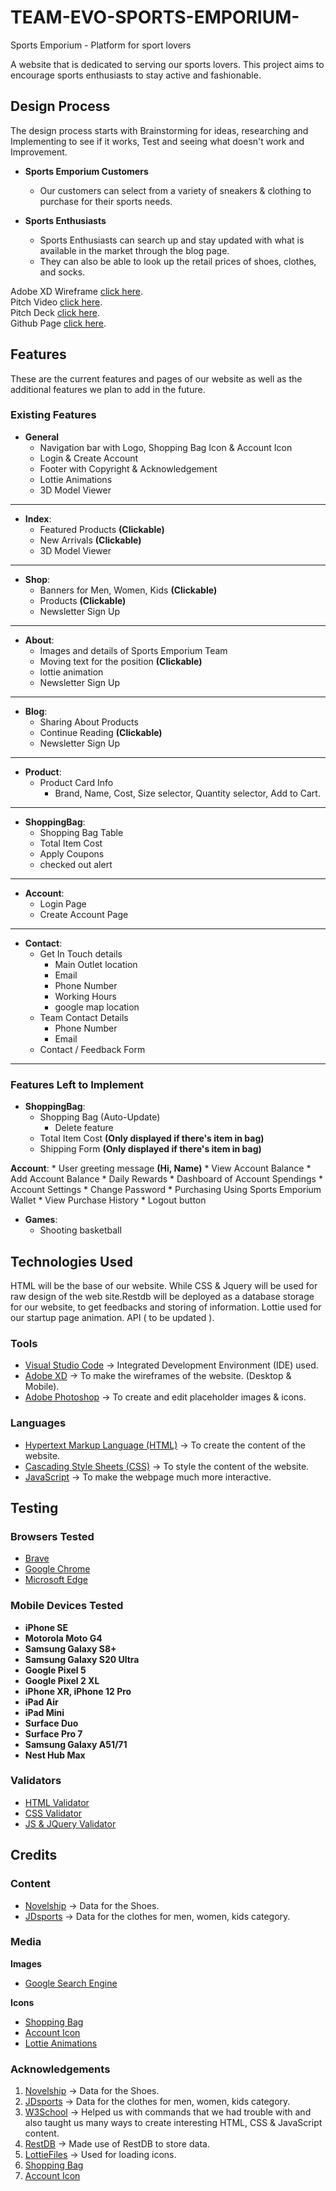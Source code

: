# TEAM-EVO-SPORTS-EMPORIUM-
Sports Emporium - Platform for sport lovers

A website that is dedicated to serving our sports lovers. This project aims to encourage sports enthusiasts to stay active and fashionable.


## Design Process
The design process starts with Brainstorming for ideas, researching and Implementing to see if it works, Test and seeing what doesn't work and Improvement.

* **Sports Emporium Customers**
    * Our customers can select from a variety of sneakers & clothing to purchase for their sports needs.

* **Sports Enthusiasts**
    * Sports Enthusiasts can search up and stay updated with what is available in the market through the blog page.
    * They can also be able to look up the retail prices of shoes, clothes, and socks.

Adobe XD Wireframe [click here](https://xd.adobe.com/view/cac83ef6-7b4e-43b4-a6e5-8e258db2734f-9f9b/?fullscreen).<br/>
Pitch Video [click here](https://youtu.be/jnpPC5BdZzU).<br/>
Pitch Deck [click here](https://docs.google.com/presentation/d/1ZO1mDqd23FcLDB9hHOmnX01DwZptXoc5ryQnSmGFK6o/edit?usp=sharing).<br/>
Github Page [click here](https://aaroncye.github.io/TEAM-EVO-SPORTS-EMPORIUM/).

## Features ##
These are the current features and pages of our website as well as the additional features we plan to add in the future.
### Existing Features ###
* **General**
    * Navigation bar with Logo, Shopping Bag Icon & Account Icon
    * Login & Create Account 
    * Footer with Copyright & Acknowledgement
    * Lottie Animations
    * 3D Model Viewer
<hr>

* **Index**:
    * Featured Products **(Clickable)**
    * New Arrivals **(Clickable)**
    * 3D Model Viewer

<hr>

* **Shop**:
    * Banners for Men, Women, Kids **(Clickable)**
    * Products **(Clickable)**
    * Newsletter Sign Up    
<hr>

* **About**:
    * Images and details of Sports Emporium Team
    * Moving text for the position **(Clickable)**
    * lottie animation            
    * Newsletter Sign Up    
<hr>

* **Blog**:
    * Sharing About Products
    * Continue Reading **(Clickable)**
    * Newsletter Sign Up 
<hr>

* **Product**:
    * Product Card Info
        * Brand, Name, Cost, Size selector, Quantity selector, Add to Cart.
<hr>

* **ShoppingBag**:
    * Shopping Bag Table 
    * Total Item Cost 
    * Apply Coupons
    * checked out alert
<hr>

* **Account**:
    * Login Page
    * Create Account Page
<hr>

* **Contact**:
    * Get In Touch details 
        * Main Outlet location
        * Email
        * Phone Number
        * Working Hours
        * google map location
    * Team Contact Details
        * Phone Number
        * Email
    * Contact / Feedback Form
<hr>

### Features Left to Implement ###
* **ShoppingBag**:
    * Shopping Bag (Auto-Update)
        * Delete feature
    * Total Item Cost **(Only displayed if there's item in bag)**
    * Shipping Form **(Only displayed if there's item in bag)**

**Account**:
    * User greeting message **(Hi, Name)**
    * View Account Balance
        * Add Account Balance
    * Daily Rewards
    * Dashboard of Account Spendings
    * Account Settings
        * Change Password
        * Purchasing Using Sports Emporium Wallet
        * View  Purchase History
    * Logout button    

* **Games**:
    * Shooting basketball


## Technologies Used
HTML will be the base of our website. While CSS & Jquery will be used for raw design of the web site.Restdb will be deployed as a database storage for our website, to get feedbacks and storing of information. Lottie used for our startup page animation.
API ( to be updated ).

### Tools ###
* [Visual Studio Code](https://code.visualstudio.com/) → Integrated Development Environment (IDE) used.
* [Adobe XD](https://www.adobe.com/sea/products/xd.html) → To make the wireframes of the website. (Desktop & Mobile).
* [Adobe Photoshop](https://www.adobe.com/sea/products/photoshopfamily.html) → To create and edit placeholder images & icons.

### Languages ###
* [Hypertext Markup Language (HTML)](https://html.spec.whatwg.org/) → To create the content of the website.
* [Cascading Style Sheets (CSS)](https://www.w3.org/Style/CSS/Overview.en.html) → To style the content of the website.
* [JavaScript](https://www.javascript.com/) → To make the webpage much more interactive.

## Testing ##
### Browsers Tested ###
* [Brave](https://brave.com/)
* [Google Chrome](https://www.google.com/intl/en_sg/chrome/)
* [Microsoft Edge](https://www.microsoft.com/en-us/edge?form=MY01BV&OCID=MY01BV)
### Mobile Devices Tested ###
* **iPhone SE**
* **Motorola Moto G4**
* **Samsung Galaxy S8+**
* **Samsung Galaxy S20 Ultra**
* **Google Pixel 5**
* **Google Pixel 2 XL**
* **iPhone XR, iPhone 12 Pro**
* **iPad Air**
* **iPad Mini**
* **Surface Duo**
* **Surface Pro 7**
* **Samsung Galaxy A51/71**
* **Nest Hub Max**

### Validators ###
* [HTML Validator](https://validator.w3.org/)
* [CSS Validator](https://jigsaw.w3.org/css-validator/)
* [JS & JQuery Validator](https://jshint.com/)

## Credits ##
### Content ###
- [Novelship](https://novelship.com/) → Data for the Shoes.
- [JDsports](https://www.jdsports.com.sg/) → Data for the clothes for men, women, kids category.

### Media ###
**Images**
* [Google Search Engine](https://www.google.com)

**Icons**
* [Shopping Bag](https://fontawesome.com/v5/search?q=shopping)
* [Account Icon](https://fontawesome.com/v5/icons/user-circle?s=solid)
* [Lottie Animations](https://lottiefiles.com/)

### Acknowledgements ###
1. [Novelship](https://novelship.com/) → Data for the Shoes.
1. [JDsports](https://www.jdsports.com.sg/) → Data for the clothes for men, women, kids category.
1. [W3School](https://www.w3schools.com/) → Helped us with commands that we had trouble with and also taught us many ways to create interesting HTML, CSS & JavaScript content.
1. [RestDB](https://restdb.io/) → Made use of RestDB to store data.
1. [LottieFiles](https://lottiefiles.com/) → Used for loading icons.
1. [Shopping Bag](https://fontawesome.com/v5/search?q=shopping)
1. [Account Icon](https://fontawesome.com/v5/icons/user-circle?s=solid)

